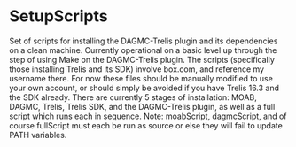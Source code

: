 # SetupScripts
Set of scripts for installing the DAGMC-Trelis plugin and its dependencies on a clean machine.
Currently operational on a basic level up through the step of using Make on the DAGMC-Trelis plugin.
The scripts (specifically those installing Trelis and its SDK) involve box.com, and reference my username there.
For now these files should be manually modified to use your own account, or should simply be avoided if you have Trelis 16.3 and the SDK already.
There are currently 5 stages of installation: MOAB, DAGMC, Trelis, Trelis SDK, and the DAGMC-Trelis plugin, as well as a full script which runs each in sequence.
Note: moabScript, dagmcScript, and of course fullScript must each be run as source or else they will fail to update PATH variables.
